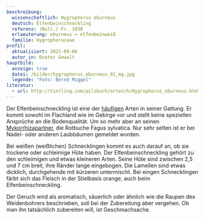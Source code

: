 ```yaml
---
beschreibung:
  wissenschaftlich: Hygrophorus eburneus
  deutsch: Elfenbeinschneckling
  referenz: (Bull.) Fr. 1838
  erlaeuterung: eburneus = elfenbeinweiß
  familie: Hygrophoraceae
profil:
  aktualisiert: 2021-09-06
  autor_in: Dieter Gewalt
hauptbild:
  anzeige: true
  datei: /bilder/hygrophorus_eburneus_01_mg.jpg
  legende: "Foto: Bernd Miggel"
literatur:
  - url: http://tintling.com/pilzbuch/arten/h/Hygrophorus_eburneus.html
---
```

Der Elfenbeinschneckling ist eine der [häufigen](https://www.pilze-deutschland.de/organismen/hygrophorus-eburneus-bull-fr-1838) Arten in seiner Gattung. Er kommt sowohl im Flachland wie im Gebirge vor und stellt keine speziellen Ansprüche an die Bodenqualität. Um so mehr aber an seinen [Mykorrhizapartner](Mykorrhiza "Glossar"), die Rotbuche Fagus sylvatica. Nur sehr selten ist er bei Nadel- oder anderen Laubbäumen gemeldet worden.

Bei weißen (weißlichen) Schnecklingen kommt es auch darauf an, ob sie trockene oder schleimige Hüte haben. Der Elfenbeinschneckling gehört zu den schleimigen und etwas kleineren Arten. Seine Hüte sind zwischen 2,5 und 7 cm breit, ihre Ränder lange eingebogen. Die Lamellen sind etwas dicklich, durchgehende mit kürzeren untermischt. Bei eingen Schnecklingen färbt sich das Fleisch in der Stielbasis orange, auch beim Elfenbeinschneckling.

Der Geruch wird als aromatisch, säuerlich oder ähnlich wie die Raupen des Weidenbohrers beschrieben, soll bei der Zubereitung aber vergehen. Ob man ihn tatsächlich zubereiten will, ist Geschmachsache.